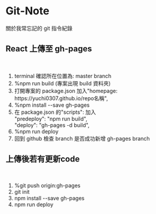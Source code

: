 # Git-Note
關於我常忘記的 git 指令紀錄
<h2>React 上傳至 gh-pages </h2></br>
<div>
<ol>
  <li>terminal 確認所在位置為: master branch</li>
  <li>%npm run build (專案出現 build 資料夾)</li>
  <li>打開專案的 package.json 加入"homepage: https://yuchi0307.github.io/repo名稱",</li>
  <li>%npm install --save gh-pages</li>
  <li>在 package.json 的"scripts": 加入</br>
  "predeploy": "npm run build",</br>
  "deploy": "gh-pages -d build",</br>
  </li>
  <li>%npm run deploy</li>
  <li>回到 github 檢查 branch 是否成功新增 gh-pages branch</li>
</ol>
</div>
<section>
  <h2>上傳後若有更新code</h2></br>
  <ol>
  <li>%git push origin:gh-pages</li>
  <li>git init</li>
  <li>npm install --save gh-pages</li>
  <li>npm run deploy</li>
  </ol>
</section>
